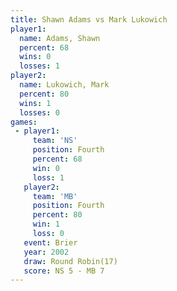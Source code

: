 ```yaml
---
title: Shawn Adams vs Mark Lukowich
player1:              
  name: Adams, Shawn  
  percent: 68         
  wins: 0             
  losses: 1           
player2:              
  name: Lukowich, Mark
  percent: 80         
  wins: 1             
  losses: 0           
games:
 - player1:          
     team: 'NS'      
     position: Fourth
     percent: 68     
     win: 0          
     loss: 1         
   player2:          
     team: 'MB'      
     position: Fourth
     percent: 80     
     win: 1          
     loss: 0         
   event: Brier         
   year: 2002           
   draw: Round Robin(17)
   score: NS 5 - MB 7   
---
```

